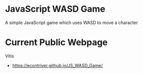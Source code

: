 # JavaScript WASD Game
A simple JavaScript game which uses WASD to move a character

# Current Public Webpage

Vitis

* https://econtriver.github.io/JS_WASD_Game/
